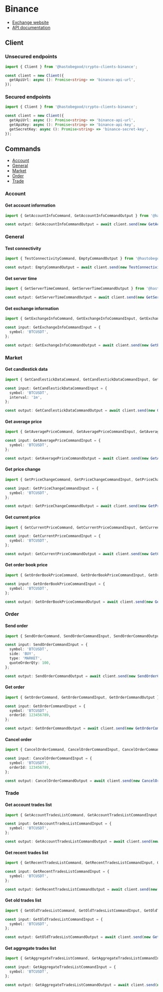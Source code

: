 # Binance

* [Exchange website](https://www.binance.com/)
* [API documentation](https://github.com/binance/binance-spot-api-docs/blob/master/rest-api.md)

## Client

### Unsecured endpoints

```typescript
import { Client } from '@hastobegood/crypto-clients-binance';

const client = new Client({
  getApiUrl: async (): Promise<string> => 'binance-api-url',
});
```

### Secured endpoints

```typescript
import { Client } from '@hastobegood/crypto-clients-binance';

const client = new Client({
  getApiUrl: async (): Promise<string> => 'binance-api-url',
  getApiKey: async (): Promise<string> => 'binance-api-key',
  getSecretKey: async (): Promise<string> => 'binance-secret-key',
});
```

## Commands

* [Account](#account)
* [General](#general)
* [Market](#market)
* [Order](#order)
* [Trade](#trade)

### Account

#### Get account information

```typescript
import { GetAccountInfoCommand, GetAccountInfoCommandOutput } from '@hastobegood/crypto-clients-binance';

const output: GetAccountInfoCommandOutput = await client.send(new GetAccountInfoCommand());
```

### General

#### Test connectivity

```typescript
import { TestConnectivityCommand, EmptyCommandOutput } from '@hastobegood/crypto-clients-binance';

const output: EmptyCommandOutput = await client.send(new TestConnectivityCommand());
```

#### Get server time

```typescript
import { GetServerTimeCommand, GetServerTimeCommandOutput } from '@hastobegood/crypto-clients-binance';

const output: GetServerTimeCommandOutput = await client.send(new GetServerTimeCommand());
```

#### Get exchange information

```typescript
import { GetExchangeInfoCommand, GetExchangeInfoCommandInput, GetExchangeInfoCommandOutput } from '@hastobegood/crypto-clients-binance';

const input: GetExchangeInfoCommandInput = {
  symbol: 'BTCUSDT',
};

const output: GetExchangeInfoCommandOutput = await client.send(new GetExchangeInfoCommand(input));
```

### Market

#### Get candlestick data

```typescript
import { GetCandlestickDataCommand, GetCandlestickDataCommandInput, GetCandlestickDataCommandOutput } from '@hastobegood/crypto-clients-binance';

const input: GetCandlestickDataCommandInput = {
  symbol: 'BTCUSDT',
  interval: '1m',
};

const output: GetCandlestickDataCommandOutput = await client.send(new GetCandlestickDataCommand(input));
```

#### Get average price

```typescript
import { GetAveragePriceCommand, GetAveragePriceCommandInput, GetAveragePriceCommandOutput } from '@hastobegood/crypto-clients-binance';

const input: GetAveragePriceCommandInput = {
  symbol: 'BTCUSDT',
};

const output: GetAveragePriceCommandOutput = await client.send(new GetAveragePriceCommand(input));
```

#### Get price change

```typescript
import { GetPriceChangeCommand, GetPriceChangeCommandInput, GetPriceChangeCommandOutput } from '@hastobegood/crypto-clients-binance';

const input: GetPriceChangeCommandInput = {
  symbol: 'BTCUSDT',
};

const output: GetPriceChangeCommandOutput = await client.send(new GetPriceChangeCommand(input));
```

#### Get current price

```typescript
import { GetCurrentPriceCommand, GetCurrentPriceCommandInput, GetCurrentPriceCommandOutput } from '@hastobegood/crypto-clients-binance';

const input: GetCurrentPriceCommandInput = {
  symbol: 'BTCUSDT',
};

const output: GetCurrentPriceCommandOutput = await client.send(new GetCurrentPriceCommand(input));
```

#### Get order book price

```typescript
import { GetOrderBookPriceCommand, GetOrderBookPriceCommandInput, GetOrderBookPriceCommandOutput } from '@hastobegood/crypto-clients-binance';

const input: GetOrderBookPriceCommandInput = {
  symbol: 'BTCUSDT',
};

const output: GetOrderBookPriceCommandOutput = await client.send(new GetOrderBookPriceCommand(input));
```

### Order

#### Send order

```typescript
import { SendOrderCommand, SendOrderCommandInput, SendOrderCommandOutput } from '@hastobegood/crypto-clients-binance';

const input: SendOrderCommandInput = {
  symbol: 'BTCUSDT',
  side: 'BUY',
  type: 'MARKET',
  quoteOrderQty: 100,
};

const output: SendOrderCommandOutput = await client.send(new SendOrderCommand(input));
```

#### Get order

```typescript
import { GetOrderCommand, GetOrderCommandInput, GetOrderCommandOutput } from '@hastobegood/crypto-clients-binance';

const input: GetOrderCommandInput = {
  symbol: 'BTCUSDT',
  orderId: 123456789,
};

const output: GetOrderCommandOutput = await client.send(new GetOrderCommand(input));
```

#### Cancel order

```typescript
import { CancelOrderCommand, CancelOrderCommandInput, CancelOrderCommandOutput } from '@hastobegood/crypto-clients-binance';

const input: CancelOrderCommandInput = {
  symbol: 'BTCUSDT',
  orderId: 123456789,
};

const output: CancelOrderCommandOutput = await client.send(new CancelOrderCommand(input));
```

### Trade

#### Get account trades list

```typescript
import { GetAccountTradesListCommand, GetAccountTradesListCommandInput, GetAccountTradesListCommandOutput } from '@hastobegood/crypto-clients-binance';

const input: GetAccountTradesListCommandInput = {
  symbol: 'BTCUSDT',
};

const output: GetAccountTradesListCommandOutput = await client.send(new GetAccountTradesListCommand(input));
```

#### Get recent trades list

```typescript
import { GetRecentTradesListCommand, GetRecentTradesListCommandInput, GetRecentTradesListCommandOutput } from '@hastobegood/crypto-clients-binance';

const input: GetRecentTradesListCommandInput = {
  symbol: 'BTCUSDT',
};

const output: GetRecentTradesListCommandOutput = await client.send(new GetRecentTradesListCommand(input));
```


#### Get old trades list

```typescript
import { GetOldTradesListCommand, GetOldTradesListCommandInput, GetOldTradesListCommandOutput } from '@hastobegood/crypto-clients-binance';

const input: GetOldTradesListCommandInput = {
  symbol: 'BTCUSDT',
};

const output: GetOldTradesListCommandOutput = await client.send(new GetOldTradesListCommand(input));
```


#### Get aggregate trades list

```typescript
import { GetAggregateTradesListCommand, GetAggregateTradesListCommandInput, GetAggregateTradesListCommandOutput } from '@hastobegood/crypto-clients-binance';

const input: GetAggregateTradesListCommandInput = {
  symbol: 'BTCUSDT',
};

const output: GetAggregateTradesListCommandOutput = await client.send(new GetAggregateTradesListCommand(input));
```
